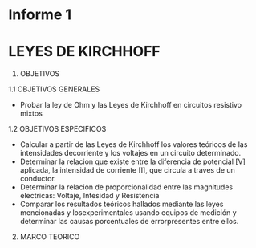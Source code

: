 #  Informe 1 
# LEYES DE KIRCHHOFF

1. OBJETIVOS

1.1 OBJETIVOS GENERALES

* Probar la ley de Ohm y las Leyes de Kirchhoff en circuitos resistivo mixtos

1.2 OBJETIVOS ESPECIFICOS

* Calcular a partir de las Leyes de Kirchhoff los valores teóricos de las intensidades decorriente y los voltajes en un circuito determinado.
* Determinar la relacion que existe entre la diferencia de potencial [V] aplicada,  la intensidad de corriente [I], que circula a traves de un conductor.
* Determinar la relacion de proporcionalidad entre las magnitudes electricas: Voltaje, Intesidad y Resistencia
* Comparar los resultados teóricos hallados mediante las leyes mencionadas y losexperimentales usando equipos de medición y determinar las causas porcentuales de errorpresentes entre ellos.

2. MARCO TEORICO
